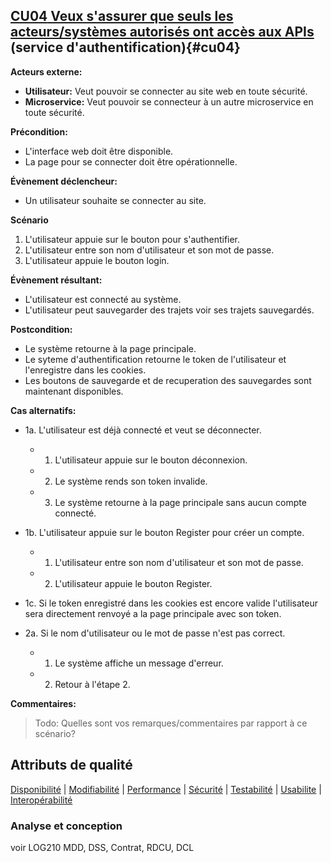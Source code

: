 ## [**CU04** Veux s'assurer que seuls les acteurs/systèmes autorisés ont accès aux APIs](#da-cu04) (service d'authentification){#cu04}

**Acteurs externe:** 

- **Utilisateur:** Veut pouvoir se connecter au site web en toute sécurité.
- **Microservice:** Veut pouvoir se connecteur à un autre microservice en toute sécurité.


**Précondition:** 
- L'interface web doit être disponible.
- La page pour se connecter doit être opérationnelle.


**Évènement déclencheur:** 
- Un utilisateur souhaite se connecter au site.


**Scénario**
1. L'utilisateur appuie sur le bouton pour s'authentifier.
2. L'utilisateur entre son nom d'utilisateur et son mot de passe.
3. L'utilisateur appuie le bouton login.


**Évènement résultant:**
- L'utilisateur est connecté au système.
- L'utilisateur peut sauvegarder des trajets voir ses trajets sauvegardés.

**Postcondition:** 
- Le système retourne à la page principale.
- Le syteme d'authentification retourne le token de l'utilisateur et l'enregistre dans les cookies.
- Les boutons de sauvegarde et de recuperation des sauvegardes sont maintenant disponibles.


**Cas alternatifs:**

- 1a. L'utilisateur est déjà connecté et veut se déconnecter.

  - 1.  L'utilisateur appuie sur le bouton déconnexion.
  - 2.  Le système rends son token invalide.
  - 3.  Le système retourne à la page principale sans aucun compte connecté.

- 1b. L'utilisateur appuie sur le bouton Register pour créer un compte.

  - 1.  L'utilisateur entre son nom d'utilisateur et son mot de passe.
  - 2.  L'utilisateur appuie le bouton Register.

- 1c. Si le token enregistré dans les cookies est encore valide l'utilisateur sera directement renvoyé a la page principale avec son token.

- 2a. Si le nom d'utilisateur ou le mot de passe n'est pas correct.

  - 1. Le système affiche un message d'erreur.
  - 2. Retour à l'étape 2.


**Commentaires:**
> Todo: Quelles sont vos remarques/commentaires par rapport à ce scénario?

## Attributs de qualité
[Disponibilité](#d-cu04) | [Modifiabilité](#m-cu04) | [Performance](#p-cu04) | [Sécurité](#s-cu04) | [Testabilité](#t-cu04) | [Usabilite](#u-cu04) | [Interopérabilité](#i-cu04)

### Analyse et conception
voir LOG210
MDD, DSS, Contrat, RDCU, DCL
